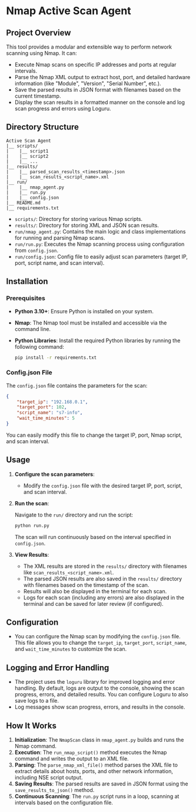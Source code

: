 # Nmap Active Scan Agent

## Project Overview

This tool provides a modular and extensible way to perform network scanning using Nmap. It can:
- Execute Nmap scans on specific IP addresses and ports at regular intervals.
- Parse the Nmap XML output to extract host, port, and detailed hardware information (like "Module", "Version", "Serial Number", etc.).
- Save the parsed results in JSON format with filenames based on the current timestamp.
- Display the scan results in a formatted manner on the console and log scan progress and errors using Loguru.

## Directory Structure

```
Active Scan Agent
|__ scripts/
|    |__ script1
|    |__ script2
|    |__ ...
|__ results/
|    |__ parsed_scan_results_<timestamp>.json
|    |__ scan_results_<script_name>.xml
|__ run/
|    |__ nmap_agent.py
|    |__ run.py
|    |__ config.json
|__ README.md
|__ requirements.txt
```

- `scripts/`: Directory for storing various Nmap scripts.
- `results/`: Directory for storing XML and JSON scan results.
- `run/nmap_agent.py`: Contains the main logic and class implementations for running and parsing Nmap scans.
- `run/run.py`: Executes the Nmap scanning process using configuration from `config.json`.
- `run/config.json`: Config file to easily adjust scan parameters (target IP, port, script name, and scan interval).

## Installation

### Prerequisites

- **Python 3.10+**: Ensure Python is installed on your system.
- **Nmap**: The Nmap tool must be installed and accessible via the command line.
- **Python Libraries**: Install the required Python libraries by running the following command:

    ```bash
    pip install -r requirements.txt
    ```

### Config.json File

The `config.json` file contains the parameters for the scan:

```json
{
    "target_ip": "192.168.0.1",
    "target_port": 102,
    "script_name": "s7-info",
    "wait_time_minutes": 5
}
```

You can easily modify this file to change the target IP, port, Nmap script, and scan interval.

## Usage

1. **Configure the scan parameters**:
   - Modify the `config.json` file with the desired target IP, port, script, and scan interval.

2. **Run the scan**:
   
   Navigate to the `run/` directory and run the script:

   ```bash
   python run.py
   ```

   The scan will run continuously based on the interval specified in `config.json`.

3. **View Results**:
    - The XML results are stored in the `results/` directory with filenames like `scan_results_<script_name>.xml`.
    - The parsed JSON results are also saved in the `results/` directory with filenames based on the timestamp of the scan.
    - Results will also be displayed in the terminal for each scan.
    - Logs for each scan (including any errors) are also displayed in the terminal and can be saved for later review (if configured).

## Configuration

- You can configure the Nmap scan by modifying the `config.json` file. This file allows you to change the `target_ip`, `target_port`, `script_name`, and `wait_time_minutes` to customize the scan.

## Logging and Error Handling

- The project uses the `loguru` library for improved logging and error handling. By default, logs are output to the console, showing the scan progress, errors, and detailed results. You can configure Loguru to also save logs to a file.
- Log messages show scan progress, errors, and results in the console.

## How It Works

1. **Initialization**: The `NmapScan` class in `nmap_agent.py` builds and runs the Nmap command.
2. **Execution**: The `run_nmap_script()` method executes the Nmap command and writes the output to an XML file.
3. **Parsing**: The `parse_nmap_xml_file()` method parses the XML file to extract details about hosts, ports, and other network information, including NSE script output.
4. **Saving Results**: The parsed results are saved in JSON format using the `save_results_to_json()` method.
5. **Continuous Scanning**: The `run.py` script runs in a loop, scanning at intervals based on the configuration file.